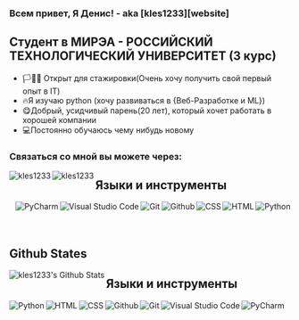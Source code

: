 ### Всем привет, Я Денис! - aka [kles1233][website]

## Cтудент в МИРЭА - РОССИЙСКИЙ  ТЕХНОЛОГИЧЕСКИЙ УНИВЕРСИТЕТ (3 курс)
- 🏳🧰🔧 Открыт для стажировки(Очень хочу получить свой первый опыт в IT)  
- 🔥Я изучаю python (хочу развиваться в {Веб-Разработке и ML}) 
- 😋Добрый, усидчивый парень(20 лет), который хочет работать в хорошей компании
- 💻Постоянно обучаюсь чему нибудь новому
### Связаться со мной вы можете через:

[<img align="left" alt="kles1233" src="https://img.icons8.com/bubbles/50/000000/sent.png"/>][telegram]
[<img align="left" alt="kles1233" src="https://img.icons8.com/doodle/48/000000/vk-messenger.png" />][vk]


## Языки и инструменты
<img align="right" alt="Python" src="https://img.icons8.com/color/48/000000/python--v2.png">
<img align="right" alt="HTML" src="https://img.icons8.com/color/48/000000/html-5--v1.png">
<img align="right" alt="CSS" src="https://img.icons8.com/color/48/000000/css3.png">
<img align="right" alt="Github" src="https://img.icons8.com/color/48/000000/github--v3.png">
<img align="right" alt="Git" src="https://img.icons8.com/color/48/000000/git.png">
<img align="right" alt="Visual Studio Code" src="https://img.icons8.com/color/48/000000/visual-studio-code-2019.png" >
<img align="right" alt="PyCharm" src="https://img.icons8.com/color/48/000000/pycharm.png">



<br />
<br>
</br>

## Github States

<img align="left"  alt="kles1233's Github Stats" src ="https://github-readme-stats.vercel.app/api?username=kles1233&show_icons=true&hide_border=true&theme=dracula" />



## Языки и инструменты
<img align="left" alt="Python" src="https://img.icons8.com/color/48/000000/python--v2.png">
<img align="left" alt="HTML" src="https://img.icons8.com/color/48/000000/html-5--v1.png">
<img align="left" alt="CSS" src="https://img.icons8.com/color/48/000000/css3.png">
<img align="left" alt="Github" src="https://img.icons8.com/color/48/000000/github--v3.png">
<img align="left" alt="Git" src="https://img.icons8.com/color/48/000000/git.png">
<img align="left" alt="Visual Studio Code" src="https://img.icons8.com/color/48/000000/visual-studio-code-2019.png" >
<img align="left" alt="PyCharm" src="https://img.icons8.com/color/48/000000/pycharm.png">

<!--<img align="left" alt="Pandas" src="photo\pandas.svg">
<img align="left" alt="NumPy" src="photo\numpy.svg">
<img align="left" alt="Django" src="photo\django.svg">
<img align="left" alt="Flask" src="photo\flask.svg">
-->
<br />
<br />


[telegram]: https://t.me/kles1233
[vk]: https://vk.com/the_best_kluch



